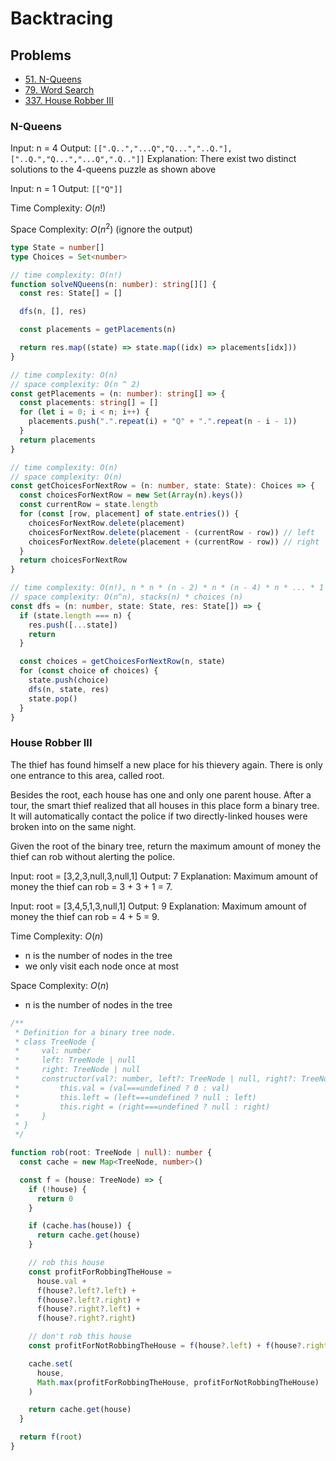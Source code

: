 # Backtracing

## Problems

- [51. N-Queens](https://leetcode.com/problems/n-queens/)
- [79. Word Search](https://leetcode.com/problems/word-search/)
- [337. House Robber III](https://leetcode.com/problems/house-robber-iii/)

### N-Queens

Input: n = 4
Output: `[[".Q..","...Q","Q...","..Q."],["..Q.","Q...","...Q",".Q.."]]`
Explanation: There exist two distinct solutions to the 4-queens puzzle as shown above

Input: n = 1
Output: `[["Q"]]`

Time Complexity: $O(n!)$

Space Complexity: $O(n^2)$ (ignore the output)

```ts
type State = number[]
type Choices = Set<number>

// time complexity: O(n!)
function solveNQueens(n: number): string[][] {
  const res: State[] = []

  dfs(n, [], res)

  const placements = getPlacements(n)

  return res.map((state) => state.map((idx) => placements[idx]))
}

// time complexity: O(n)
// space complexity: O(n ^ 2)
const getPlacements = (n: number): string[] => {
  const placements: string[] = []
  for (let i = 0; i < n; i++) {
    placements.push(".".repeat(i) + "Q" + ".".repeat(n - i - 1))
  }
  return placements
}

// time complexity: O(n)
// space complexity: O(n)
const getChoicesForNextRow = (n: number, state: State): Choices => {
  const choicesForNextRow = new Set(Array(n).keys())
  const currentRow = state.length
  for (const [row, placement] of state.entries()) {
    choicesForNextRow.delete(placement)
    choicesForNextRow.delete(placement - (currentRow - row)) // left
    choicesForNextRow.delete(placement + (currentRow - row)) // right
  }
  return choicesForNextRow
}

// time complexity: O(n!), n * n * (n - 2) * n * (n - 4) * n * ... * 1 *= n!
// space complexity: O(n^n), stacks(n) * choices (n)
const dfs = (n: number, state: State, res: State[]) => {
  if (state.length === n) {
    res.push([...state])
    return
  }

  const choices = getChoicesForNextRow(n, state)
  for (const choice of choices) {
    state.push(choice)
    dfs(n, state, res)
    state.pop()
  }
}
```

### House Robber III

The thief has found himself a new place for his thievery again. There is only one entrance to this area, called root.

Besides the root, each house has one and only one parent house. After a tour, the smart thief realized that all houses in this place form a binary tree. It will automatically contact the police if two directly-linked houses were broken into on the same night.

Given the root of the binary tree, return the maximum amount of money the thief can rob without alerting the police.

Input: root = [3,2,3,null,3,null,1]
Output: 7
Explanation: Maximum amount of money the thief can rob = 3 + 3 + 1 = 7.

Input: root = [3,4,5,1,3,null,1]
Output: 9
Explanation: Maximum amount of money the thief can rob = 4 + 5 = 9.

Time Complexity: $O(n)$

- n is the number of nodes in the tree
- we only visit each node once at most

Space Complexity: $O(n)$

- n is the number of nodes in the tree

```ts
/**
 * Definition for a binary tree node.
 * class TreeNode {
 *     val: number
 *     left: TreeNode | null
 *     right: TreeNode | null
 *     constructor(val?: number, left?: TreeNode | null, right?: TreeNode | null) {
 *         this.val = (val===undefined ? 0 : val)
 *         this.left = (left===undefined ? null : left)
 *         this.right = (right===undefined ? null : right)
 *     }
 * }
 */

function rob(root: TreeNode | null): number {
  const cache = new Map<TreeNode, number>()

  const f = (house: TreeNode) => {
    if (!house) {
      return 0
    }

    if (cache.has(house)) {
      return cache.get(house)
    }

    // rob this house
    const profitForRobbingTheHouse =
      house.val +
      f(house?.left?.left) +
      f(house?.left?.right) +
      f(house?.right?.left) +
      f(house?.right?.right)

    // don't rob this house
    const profitForNotRobbingTheHouse = f(house?.left) + f(house?.right)

    cache.set(
      house,
      Math.max(profitForRobbingTheHouse, profitForNotRobbingTheHouse)
    )

    return cache.get(house)
  }

  return f(root)
}
```
